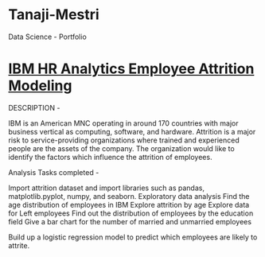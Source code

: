 # Tanaji-Mestri
Data Science - Portfolio

# [IBM HR Analytics Employee Attrition Modeling](https://github.com/tanajimestri/IBM-Emp-Attrition---LogisticRegression)

DESCRIPTION -

IBM is an American MNC operating in around 170 countries with major business vertical as computing, software, and hardware. Attrition is a major risk to service-providing organizations where trained and experienced people are the assets of the company. The organization would like to identify the factors which influence the attrition of employees.

Analysis Tasks completed -

Import attrition dataset and import libraries such as pandas, matplotlib.pyplot, numpy, and seaborn.
Exploratory data analysis
Find the age distribution of employees in IBM Explore attrition by age Explore data for Left employees Find out the distribution of employees by the education field Give a bar chart for the number of married and unmarried employees

Build up a logistic regression model to predict which employees are likely to attrite.
